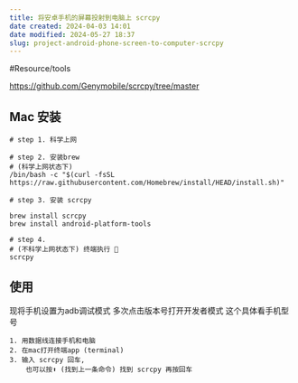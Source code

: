 ```yaml
---
title: 将安卓手机的屏幕投射到电脑上 scrcpy
date created: 2024-04-03 14:01
date modified: 2024-05-27 18:37
slug: project-android-phone-screen-to-computer-scrcpy
---
```


#Resource/tools 

https://github.com/Genymobile/scrcpy/tree/master

## Mac 安装

```
# step 1. 科学上网

# step 2. 安装brew 
# (科学上网状态下)
/bin/bash -c "$(curl -fsSL https://raw.githubusercontent.com/Homebrew/install/HEAD/install.sh)"

# step 3. 安装 scrcpy

brew install scrcpy
brew install android-platform-tools

# step 4.
# (不科学上网状态下) 终端执行 
scrcpy
```

## 使用 

现将手机设置为adb调试模式
多次点击版本号打开开发者模式
这个具体看手机型号

```
1. 用数据线连接手机和电脑
2. 在mac打开终端app (terminal)
3. 输入 scrcpy 回车, 
    也可以按⬆️ (找到上一条命令) 找到 scrcpy 再按回车
```